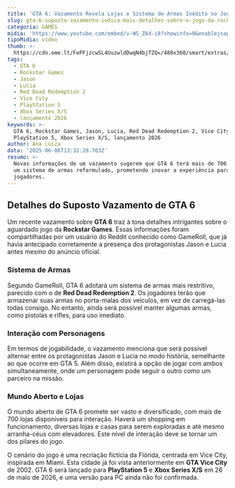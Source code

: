 ```yaml
---
title: 'GTA 6: Vazamento Revela Lojas e Sistema de Armas Inédito no Jogo da Rockstar'
slug: gta-6-suposto-vazamento-indica-mais-detalhes-sobre-o-jogo-da-rockstar
categoria: GAMES
midia: 'https://www.youtube.com/embed/v-WS_Z6d-i8?showinfo=0&enablejsapi=1'
tipoMidia: video
thumb: >-
  https://cdn.ome.lt/FePFjzcwSL4UuzwldDwqN4bjTZQ=/480x360/smart/extras/conteudos/Captura_de_tela_2025-06-06_095531.png
tags:
  - GTA 6
  - Rockstar Games
  - Jason
  - Lucia
  - Red Dead Redemption 2
  - Vice City
  - PlayStation 5
  - Xbox Series X/S
  - lançamento 2026
keywords: >-
  GTA 6, Rockstar Games, Jason, Lucia, Red Dead Redemption 2, Vice City,
  PlayStation 5, Xbox Series X/S, lançamento 2026
author: Ana Luiza
data: '2025-06-06T13:32:28.763Z'
resumo: >-
  Novas informações de um vazamento sugerem que GTA 6 terá mais de 700 lojas e
  um sistema de armas reformulado, prometendo inovar a experiência para os
  jogadores.
---
```


## Detalhes do Suposto Vazamento de GTA 6

Um recente vazamento sobre **GTA 6** traz à tona detalhes intrigantes sobre o aguardado jogo da **Rockstar Games**. Essas informações foram compartilhadas por um usuário do Reddit conhecido como GameRoll, que já havia antecipado corretamente a presença dos protagonistas Jason e Lucia antes mesmo do anúncio oficial.

### Sistema de Armas

Segundo GameRoll, GTA 6 adotará um sistema de armas mais restritivo, parecido com o de **Red Dead Redemption 2**. Os jogadores terão que armazenar suas armas no porta-malas dos veículos, em vez de carregá-las todas consigo. No entanto, ainda será possível manter algumas armas, como pistolas e rifles, para uso imediato.

### Interação com Personagens

Em termos de jogabilidade, o vazamento menciona que será possível alternar entre os protagonistas Jason e Lucia no modo história, semelhante ao que ocorre em GTA 5. Além disso, existirá a opção de jogar com ambos simultaneamente, onde um personagem pode seguir o outro como um parceiro na missão.

### Mundo Aberto e Lojas

O mundo aberto de GTA 6 promete ser vasto e diversificado, com mais de 700 lojas disponíveis para interação. Haverá um shopping em funcionamento, diversas lojas e casas para serem exploradas e até mesmo arranha-céus com elevadores. Este nível de interação deve se tornar um dos pilares do jogo.

O cenário do jogo é uma recriação fictícia da Flórida, centrada em Vice City, inspirada em Miami. Esta cidade já foi vista anteriormente em **GTA Vice City** de 2002. GTA 6 será lançado para **PlayStation 5** e **Xbox Series X/S** em 26 de maio de 2026, e uma versão para PC ainda não foi confirmada.

